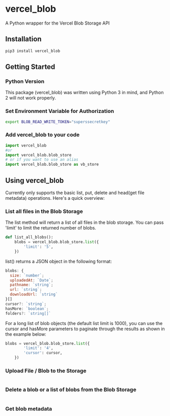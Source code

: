 # vercel_blob

A Python wrapper for the Vercel Blob Storage API

## Installation


```bash
pip3 install vercel_blob
```

## Getting Started

### Python Version

This package (vercel_blob) was written using Python 3 in mind, and Python 2 will not work properly.

### Set Environment Variable for Authorization

```bash
export BLOB_READ_WRITE_TOKEN="superssecretkey"
```

### Add vercel_blob to your code

```python
import vercel_blob
#or
import vercel_blob.blob_store
# or if you want to use an alias
import vercel_blob.blob_store as vb_store
```

## Using vercel_blob

Currently only supports the basic list, put, delete and head(get file metadata) operations. Here's a quick overview:

### List all files in the Blob Storage
The list method will return a list of all files in the blob storage. You can pass 'limit' to limit the returned number of blobs.
```python
def list_all_blobs():
    blobs = vercel_blob.blob_store.list({
        'limit': '5',
    })
```

list() returns a JSON object in the following format:

```javascript
blobs: {
  size: `number`;
  uploadedAt: `Date`;
  pathname: `string`;
  url: `string`;
  downloadUrl: `string`
}[]
cursor?: `string`;
hasMore: `boolean`;
folders?: `string[]`
```

For a long list of blob objects (the default list limit is 1000), you can use the cursor and hasMore parameters to paginate through the results as shown in the example below:

```python
blobs = vercel_blob.blob_store.list({
        'limit': '4',
        'cursor': cursor,
    })
```

### Upload File / Blob to the Storage

```

```

### Delete a blob or a list of blobs from the Blob Storage
```

```

### Get blob metadata
```

```